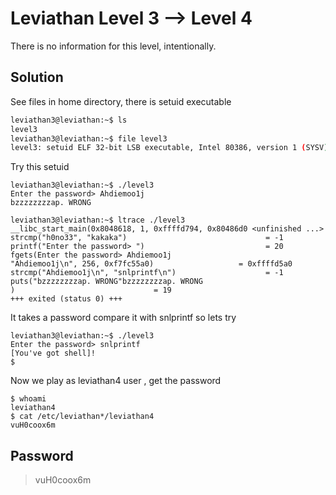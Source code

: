 # Leviathan Level 3 --> Level 4
There is no information for this level, intentionally. 

## Solution 
See files in home directory, there is setuid executable
```bash
leviathan3@leviathan:~$ ls
level3
leviathan3@leviathan:~$ file level3 
level3: setuid ELF 32-bit LSB executable, Intel 80386, version 1 (SYSV), dynamically linked, interpreter /lib/ld-linux.so.2, for GNU/Linux 2.6.32, BuildID[sha1]=ed9f6a6d1c89cf1f3f2eff370de4fb1669774fd5, not stripped
```

Try this setuid
```console
leviathan3@leviathan:~$ ./level3
Enter the password> Ahdiemoo1j
bzzzzzzzzap. WRONG

```
```console
leviathan3@leviathan:~$ ltrace ./level3
__libc_start_main(0x8048618, 1, 0xffffd794, 0x80486d0 <unfinished ...>
strcmp("h0no33", "kakaka")                               = -1
printf("Enter the password> ")                           = 20
fgets(Enter the password> Ahdiemoo1j
"Ahdiemoo1j\n", 256, 0xf7fc55a0)                   = 0xffffd5a0
strcmp("Ahdiemoo1j\n", "snlprintf\n")                    = -1
puts("bzzzzzzzzap. WRONG"bzzzzzzzzap. WRONG
)                               = 19
+++ exited (status 0) +++
```

It takes a password compare it with snlprintf so lets try
```console
leviathan3@leviathan:~$ ./level3 
Enter the password> snlprintf         
[You've got shell]!
$ 
```

Now we play as leviathan4 user , get the password
```console
$ whoami
leviathan4
$ cat /etc/leviathan*/leviathan4
vuH0coox6m
```

## Password
> vuH0coox6m

